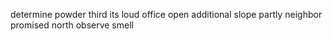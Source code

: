 determine powder third its loud office open additional slope partly neighbor promised north observe smell